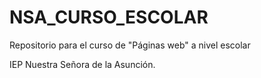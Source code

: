 # NSA_CURSO_ESCOLAR
Repositorio para el curso de "Páginas web" a nivel escolar

IEP Nuestra Señora de la Asunción.
